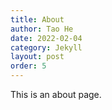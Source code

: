 ```yaml
---
title: About
author: Tao He
date: 2022-02-04
category: Jekyll
layout: post
order: 5
---
```


This is an about page.

